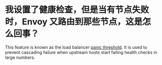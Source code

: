 我设置了健康检查，但是当有节点失败时，Envoy 又路由到那些节点，这是怎么回事？
================================================================================================

This feature is known as the load balancer [panic threshold](../intro/arch_overview/load_balancing.md#arch-overview-load-balancing-panic-threshold). It is used to prevent cascading failure when upstream hosts start failing health checks in large numbers.
